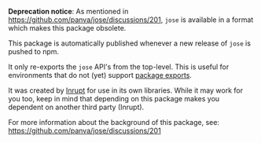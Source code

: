 **Deprecation notice**: As mentioned in https://github.com/panva/jose/discussions/201, `jose` is available in a format which makes this package obsolete.

This package is automatically published whenever a new release of `jose` is pushed to npm.

It only re-exports the `jose` API's from the top-level.
This is useful for environments that do not (yet) support [package exports](https://nodejs.org/api/packages.html#packages_package_entry_points).

It was created by [Inrupt](https://inrupt.com/) for use in its own libraries.
While it may work for you too, keep in mind that depending on this package makes you dependent on another third party (Inrupt).

For more information about the background of this package, see:
https://github.com/panva/jose/discussions/201
